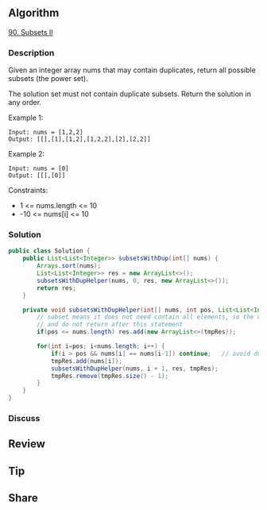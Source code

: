 ## Algorithm

[90. Subsets II](https://leetcode.com/problems/subsets-ii/)

### Description

Given an integer array nums that may contain duplicates, return all possible subsets (the power set).

The solution set must not contain duplicate subsets. Return the solution in any order.


Example 1:

```
Input: nums = [1,2,2]
Output: [[],[1],[1,2],[1,2,2],[2],[2,2]]
```

Example 2:

```
Input: nums = [0]
Output: [[],[0]]
```

Constraints:

- 1 <= nums.length <= 10
- -10 <= nums[i] <= 10

### Solution

```java
public class Solution {
    public List<List<Integer>> subsetsWithDup(int[] nums) {
        Arrays.sort(nums);
        List<List<Integer>> res = new ArrayList<>();
        subsetsWithDupHelper(nums, 0, res, new ArrayList<>());
        return res;
    }

    private void subsetsWithDupHelper(int[] nums, int pos, List<List<Integer>> res, List<Integer> tmpRes) {
        // subset means it does not need contain all elements, so the condition is <= rather than ==
        // and do not return after this statement
        if(pos <= nums.length) res.add(new ArrayList<>(tmpRes));

        for(int i=pos; i<nums.length; i++) {
            if(i > pos && nums[i] == nums[i-1]) continue;   // avoid duplicates
            tmpRes.add(nums[i]);
            subsetsWithDupHelper(nums, i + 1, res, tmpRes);
            tmpRes.remove(tmpRes.size() - 1);
        }
    }
}
```

### Discuss

## Review


## Tip


## Share
